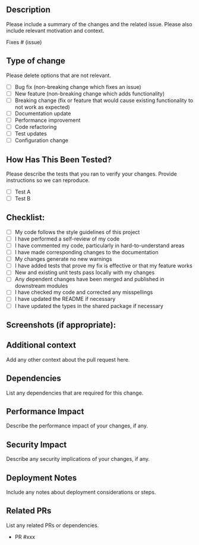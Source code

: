 ## Description

Please include a summary of the changes and the related issue. Please also include relevant motivation and context.

Fixes # (issue)

## Type of change

Please delete options that are not relevant.

- [ ] Bug fix (non-breaking change which fixes an issue)
- [ ] New feature (non-breaking change which adds functionality)
- [ ] Breaking change (fix or feature that would cause existing functionality to not work as expected)
- [ ] Documentation update
- [ ] Performance improvement
- [ ] Code refactoring
- [ ] Test updates
- [ ] Configuration change

## How Has This Been Tested?

Please describe the tests that you ran to verify your changes. Provide instructions so we can reproduce.

- [ ] Test A
- [ ] Test B

## Checklist:

- [ ] My code follows the style guidelines of this project
- [ ] I have performed a self-review of my code
- [ ] I have commented my code, particularly in hard-to-understand areas
- [ ] I have made corresponding changes to the documentation
- [ ] My changes generate no new warnings
- [ ] I have added tests that prove my fix is effective or that my feature works
- [ ] New and existing unit tests pass locally with my changes
- [ ] Any dependent changes have been merged and published in downstream modules
- [ ] I have checked my code and corrected any misspellings
- [ ] I have updated the README if necessary
- [ ] I have updated the types in the shared package if necessary

## Screenshots (if appropriate):

## Additional context

Add any other context about the pull request here.

## Dependencies

List any dependencies that are required for this change.

## Performance Impact

Describe the performance impact of your changes, if any.

## Security Impact

Describe any security implications of your changes, if any.

## Deployment Notes

Include any notes about deployment considerations or steps.

## Related PRs

List any related PRs or dependencies.

- PR #xxx
